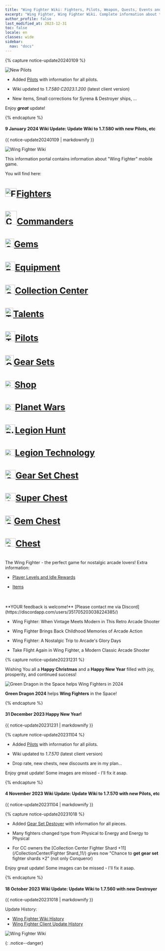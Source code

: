 ```yaml
---
title: "Wing Fighter Wiki: Fighters, Pilots, Weapon, Quests, Events and more"
excerpt: "Wing Fighter, Wing Fighter Wiki. Complete information about the Wing Fighter: Gun, Fighters, Items, Artifacts, Quests and more. Be strongest player with us. Wing Fighter - the perfect game for nostalgic arcade lovers!"
author_profile: false
last_modified_at: 2023-12-31
toc: false
locale: en
classes: wide
sidebar:
  nav: "docs"
---
```



{% capture notice-update20240109 %}

![New Pilots](https://wing-fighter.github.io/images/new_pilots_p.png)


* Added [Pilots](https://wing-fighter.github.io/pilots/) with information for all pilots. 

* Wiki updated to *1.7.580 C2023.1.200* (latest client version)

* New items, Small corrections for Syrena & Destroyer ships, ... 

Enjoy ***great*** update!

{% endcapture %}

<div class="notice--danger">
  <h4 class="no_toc">9 January 2024 Wiki Update: Update Wiki to 1.7.580 with new Pilots, etc</h4>
  {{ notice-update20240109 | markdownify }}
</div>






![Wing Fighter Wiki](https://wing-fighter.github.io/images/anzh_img16.png)

This information portal contains information about "Wing Fighter" mobile game. 

You will find here:

<h1> <img src="/images/common_lobby_icon30.png" alt="Fighters" width="37" height="28"/><a href="/fighter/" hreflang="en">Fighters</a> </h1>
<h1> <img src="/images/commander/actor_debris_0.png" alt="Commander" width="38" height="44"/><a href="/commander/" hreflang="en">Commanders</a> </h1>
<h1> <img src="/images/gem_group.png" alt="Shop" width="29" height="28"/><a href="/gem/" hreflang="en">Gems</a> </h1>
<h1> <img src="/images/equipment/zhupao7_p.png" alt="Equipment" width="32" height="29"/><a href="/equipment/" hreflang="en">Equipment</a></h1>
<h1> <img src="/images/cc_p.png" alt="Collection Center" width="32" height="29"/><a href="/CollectionCenter/" hreflang="en">Collection Center</a></h1>
<h1> <img src="/images/talent/Talent_5_p.png" alt="Talents" width="26" height="30"/><a href="/talent/" hreflang="en">Talents</a> </h1>
<h1> <img src="/images/pilots/aviator_piece_5002_p.png" alt="Talents" width="32" height="32"/><a href="/pilots/" hreflang="en">Pilots</a> </h1>
<h1> <img src="/images/suit_icon_1_p.png" alt="Gear Sets" width="28" height="32"/><a href="/gear_set/" hreflang="en">Gear Sets</a> </h1>
<h1> <img src="/images/shop.png" alt="Shop" width="31" height="23"/><a href="/shop/" hreflang="en">Shop</a> </h1>
<h1> <img src="/images/planet_wars/Legend_p.png" alt="Planet Wars" width="32" height="20"/><a href="/Planet_Wars/" hreflang="en">Planet Wars</a> </h1>
<h1> <img src="/images/legion_hunt_p.png" alt="Planet Wars" width="32" height="29"/><a href="/Legion_Hunt/" hreflang="en">Legion Hunt</a> </h1>
<h1> <img src="/images/guild_technology/guild_tech_icon_28_p.png" alt="Legion Technology" width="32" height="21"/><a href="/GuildTechnology/" hreflang="en">Legion Technology</a> </h1>

<h1> <img src="/images/img_2.png" alt="Gear Set Chest" width="34" height="28"/><a href="/shop/Gear%20Set%20Chest_29/" hreflang="en">Gear Set Chest</a> </h1>
<h1> <img src="/images/mixed_box_2.png" alt="Super Chest" width="34" height="26"/><a href="/shop/Super%20Chest_21/" hreflang="en">Super Chest</a> </h1>
<h1> <img src="/images/gem_group.png" alt="Gem Chest" width="29" height="28"/><a href="/shop/Gem%20Chest_18/" hreflang="en">Gem Chest</a> </h1>
<h1> <img src="/images/box_open.png" alt="Chest" width="34" height="27"/><a href="/shop/Chest_20/" hreflang="en">Chest</a> </h1>

<br/>
The Wing Fighter - the perfect game for nostalgic arcade lovers! Extra information:

* [Player Levels and Idle Rewards](/Player_Levels_and_Idle_Rewards.html)  

* [Items](/item/)  

<br/>
<br/>
**YOUR feedback is welcome!**
[Please contact me via Discord](https://discordapp.com/users/351705203038224385/)


* Wing Fighter: When Vintage Meets Modern in This Retro Arcade Shooter

* Wing Fighter Brings Back Childhood Memories of Arcade Action

* Wing Fighter: A Nostalgic Trip to Arcade's Glory Days

* Take Flight Again in Wing Fighter, a Modern Classic Arcade Shooter



{% capture notice-update20231231 %}

Wishing You all a **Happy Christmas** and a **Happy New Year** filled with joy, prosperity, and continued success!

![Green Dragon in the Space helps Wing Fighters in 2024](https://wing-fighter.github.io/images/GreenDragon2024_WingFighter_p.jpg)

**Green Dragon 2024** helps **Wing Fighters** in the Space!

{% endcapture %}

<div class="notice--danger">
  <h4 class="no_toc">31 December 2023 Happy New Year!</h4>
  {{ notice-update20231231 | markdownify }}
</div>

{% capture notice-update20231104 %}

* Added [Pilots](https://wing-fighter.github.io/pilots/) with information for all pilots. 

* Wiki updated to *1.7.570* (latest client version)

* Drop rate, new chests, new discounts are in my plan... 

Enjoy great update! Some images are missed - I'll fix it asap.

{% endcapture %}

<div class="notice--danger">
  <h4 class="no_toc">4 November 2023 Wiki Update: Update Wiki to 1.7.570 with new Pilots, etc</h4>
  {{ notice-update20231104 | markdownify }}
</div>

{% capture notice-update20231018 %}

* Added [Gear Set Destoyer](https://wing-fighter.github.io/gear_set/Destroyer) with information for all pieces. 

* Many fighters changed type from Physical to Energy and Energy to Physical

* For CC owners the [Collection Center Fighter Shard +11](/CollectionCenter/Fighter Shard_11/) gives now "Chance to **get gear set** fighter shards ×2" (not only Conqueror)

Enjoy great update! Some images can be missed - I'll fix it asap.

{% endcapture %}

<div class="notice--danger">
  <h4 class="no_toc">18 October 2023 Wiki Update: Update Wiki to 1.7.560 with new Destroyer</h4>
  {{ notice-update20231018 | markdownify }}
</div>


Update History:

* [Wing Fighter Wiki History](/Wing_Fighter_Wiki_History.html)  
* [Wing Fighter Client Update History](/Wing_Fighter_Client_Update_History.html)

![Wing Fighter Wiki](https://wing-fighter.github.io/images/xqdz_img40.png)



{: .notice--danger}